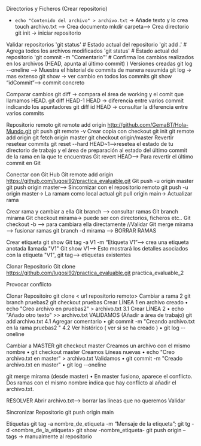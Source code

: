 Directorios y Ficheros (Crear repositorio)
- `echo "Contenido del archivo" > archivo.txt` → Añade texto y lo crea
touch archivo.txt —> Crea documento 
mkdir carpeta—> Crea directorio
git init → iniciar repositorio

Validar repositorios
'git status'             # Estado actual del repositorio
'git add .'              # Agrega todos los archivos modificados
'git status'             # Estado actual del repositorio
'git commit -m "Comentario"'  # Confirma los cambios realizados en los archivos (HEAD, apunta al último commit)
)
Versiones creadas
git log --oneline —> Muestra el historial de commits de manera resumida
git log → mas extenso
git show → ver cambio en todos los commits
git show “idCommit”--> commit concreto

Comparar cambios
git diff → compara el área de working y el comit que llamamos HEAD.
git diff HEAD-1 HEAD → diferencia entre varios commit indicando los apuntadores
git diff id HEAD → consultar la diferencia entre varios commits

Repositorio remoto
git remote add origin http://github.com/GemaBT/Hola-Mundo.git
git push 
git remote -v
Crear copia con checkout
git init
git remote add origin <nombre-repositorio-remoto>
git fetch origin master
git checkout origin/master
Revertir resetear commits
git reset --hard HEAD~1—>resetea el estado de tu directorio de trabajo y el área de preparación al estado del último commit de la rama en la que te encuentras
Git revert HEAD—> Para revertir el último commit en Git

Conectar con Git Hub
Git remote add origin https://github.com/lugosi92/practica_evaluable.git
Git push -u origin master
git push origin master—> Sincornizar con el repositorio remoto
git push -u origin master→ La ramam como local actual
git pull origin main→ Actualizar rama


Crear rama y cambiar a ella
Git branch —> consultar ramas
Git branch mirama
Git checkout mirama→ puede ser con directorios, ficheros etc..
Git checkout -b —> para cambiara ella directamente
//Validar
Git merge mirama—> fusionar ramas 
git branch -d mirama —> BORRAR RAMAS


Crear etiqueta
git show <nombretiqueta>
Git tag -a V1 -m “Etiqueta V1”—>  crea una etiqueta anotada llamada "V1" 
Git show V1—> Esto mostrará los detalles asociados con la etiqueta "V1", 
git tag—> etiquetas existentes	

Clonar Repositorio
Git clone https://github.com/lugosi92/practica_evaluable.git practica_evaluable_2

Provocar conflicto

Clonar Repositoiro 
git clone < url repositorio remoto>
Cambiar a rama 2 
git branch pruebas2
git checkout pruebas
Crear LÍNEA 1 en archivo creado
• echo "Creo archivo en pruebas2" > archivo.txt
3.1 Crear LÍNEA 2
• echo "Añado otro texto" >> archivo.txt
VALIDAMOS (Añadir a área de trabajo)
 git add archivo.txt
4.1 Agregar comentario 
• git commit -m "Creando archivo.txt en la rama pruebas2 "
4.2 Ver histórico ( ver si se ha creado )
• git log --oneline

Cambiar a MASTER
git checkout master
Creamos un archivo con el mismo nombre 
• git checkout master
Creamos Líneas nuevas 
• echo "Creo archivo.txt en master" > archivo.txt
Validamos 
• git commit -m "Creado archivo.txt en master"
• git log --oneline

git merge mirama (desde master)
• En master fusiono, aparece el conflicto. Dos ramas con el mismo nombre indica que hay conflicto al añadir el archivo.txt. 

RESOLVER 
Abrir archivo.txt—> borrar las líneas que no queremos 
Validar


Sincronizar Repositorio
git push origin main

Etiquetas
git tag -a nombre_de_etiqueta -m “Mensaje de la etiqueta”;
git tg -d <nombre_de_la_etiqueta>
git show -nombre_etiqueta-
git push origin –tags → manualmente al repositorio


 
